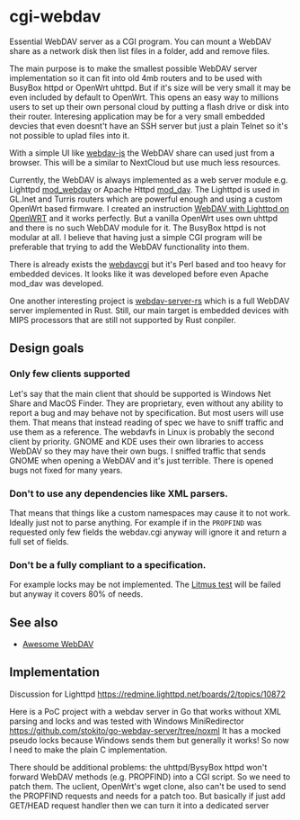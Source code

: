 # cgi-webdav
Essential WebDAV server as a CGI program. You can mount a WebDAV share as a network disk then list files in a folder, add and remove files. 

The main purpose is to make the smallest possible WebDAV server implementation so it can fit into old 4mb routers and to be used with BusyBox httpd or OpenWrt uhttpd.
But if it's size will be very small it may be even included by default to OpenWrt.
This opens an easy way to millions users to set up their own personal cloud by putting a flash drive or disk into their router.
Interesing application may be for a very small embedded devcies that even doesnt't have an SSH server but just a plain Telnet so it's not possible to uplad files into it.

With a simple UI like [webdav-js](https://github.com/dom111/webdav-js) the WebDAV share can used just from a browser.
This will be a similar to NextCloud but use much less resources.

Currently, the WebDAV is always implemented as a web server module e.g. Lighttpd [mod_webdav](https://redmine.lighttpd.net/projects/1/wiki/Docs_ModWebDAV) or Apache Httpd [mod_dav](https://httpd.apache.org/docs/current/mod/mod_dav.html).
The Lighttpd is used in GL.Inet and Turris routers which are powerful enough and using a custom OpenWrt based firmware.
I created an instruction [WebDAV with Lighttpd on OpenWRT](https://gist.github.com/stokito/5db2aa2cc184717d45600889d8115100) and it works perfectly.
But a vanilla OpenWrt uses own uhttpd and there is no such WebDAV module for it.
The BusyBox httpd is not modular at all.
I believe that having just a simple CGI program will be preferable that trying to add the WebDAV functionality into them.

There is already exists the [webdavcgi](https://github.com/DanRohde/webdavcgi) but it's Perl based and too heavy for embedded devices. It looks like it was developed before even Apache mod_dav was developed.

One another interesting project is [webdav-server-rs](https://github.com/miquels/webdav-server-rs) which is a full WebDAV server implemented in Rust.
Still, our main target is embedded devices with MIPS processors that are still not supported by Rust conpiler.

## Design goals
### Only few clients supported
Let's say that the main client that should be supported is Windows Net Share and MacOS Finder.
They are proprietary, even without any ability to report a bug and may behave not by specification.
But most users will use them. That means that instead reading of spec we have to sniff traffic and use them as a reference.
The webdavfs in Linux is probably the second client by priority.
GNOME and KDE uses their own libraries to access WebDAV so they may have their own bugs.
I sniffed traffic that sends GNOME when opening a WebDAV and it's just terrible. There is opened bugs not fixed for many years. 

### Don't to use any dependencies like XML parsers.
That means that things like a custom namespaces may cause it to not work. Ideally just not to parse anything.
For example if in the `PROPFIND` was requested only few fields the webdav.cgi anyway will ignore it and return a full set of fields.

### Don't be a fully compliant to a specification.
For example locks may be not implemented. The [Litmus test](http://www.webdav.org/neon/litmus/) will be failed but anyway it covers 80% of needs.

## See also
* [Awesome WebDAV](https://github.com/fstanis/awesome-webdav)

## Implementation
Discussion for Lighttpd https://redmine.lighttpd.net/boards/2/topics/10872

Here is a PoC project with a webdav server in Go that works without XML parsing and locks and was tested with Windows MiniRedirector 
https://github.com/stokito/go-webdav-server/tree/noxml
It has a mocked pseudo locks because Windows sends them but generally it works!
So now I need to make the plain C implementation.

There should be additional problems: the uhttpd/BysyBox httpd won't forward WebDAV methods (e.g. PROPFIND) into a CGI script. So we need to patch them.
The uclient, OpenWrt's wget clone, also can't be used to send the PROPFIND requests and needs for a patch too.
But basically if just add GET/HEAD request handler then we can turn it into a dedicated server
